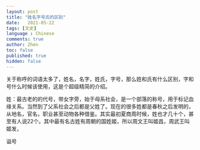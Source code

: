 ```yaml
---
layout: post
title: "姓名字号氏的区别"
date:   2021-05-22
tags: [文史]
language : Chinese
comments: true
author: Zhen
toc: false
published: true
hidden: false
---
```

关于称呼的词语太多了，姓名，名字，姓氏，字号，那么姓和氏有什么区别，字和号什么时候该使用，这是个超级精简的介绍。

姓：最古老的的代号，带女字旁，始于母系社会，是一个部落的称号，用于标记血缘关系。当然到了父系社会之后都是父姓了。现在的很多姓都是春秋之后发明的，从地名，官名，职业甚至动物各种借鉴。其实最初夏商周时候，姓也才几十个，甚至有人说22个。其中最有名古姓有周朝的国姓姬，所以周文王叫姬昌，周武王叫姬发，

谥号
<!--stackedit_data:
eyJoaXN0b3J5IjpbMjA5NTc3ODcwOSwtMjAyNDE4MDMxNiwtMj
U1NjQzMTM0XX0=
-->